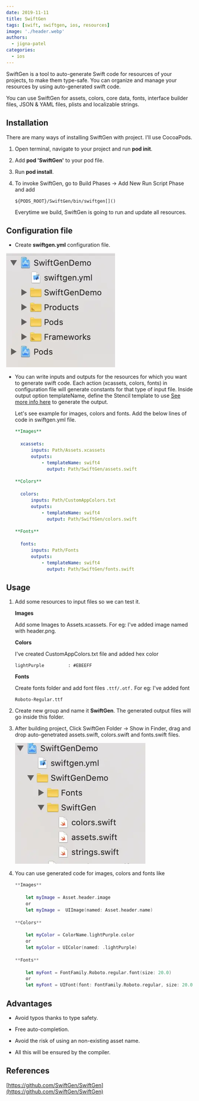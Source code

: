 ```yaml
---
date: 2019-11-11
title: SwiftGen
tags: [swift, swiftgen, ios, resources]
image: './header.webp'
authors:
  - jigna-patel
categories:
  - ios
---
```


SwiftGen is a tool to auto-generate Swift code for resources of your projects, to make them type-safe. You can organize and manage your resources by using auto-generated swift code.

You can use SwiftGen for assets, colors, core data, fonts, interface builder files, JSON & YAML files, plists and localizable strings.

## Installation

There are many ways of installing SwiftGen with project. I'll use CocoaPods.

1. Open terminal, navigate to your project and run **pod init**.
2. Add **pod 'SwiftGen'** to your pod file.
3. Run **pod install**.
4. To invoke SwiftGen, go to Build Phases -> Add New Run Script Phase and add

   ```shellscript
   ${PODS_ROOT}/SwiftGen/bin/swiftgen[]()
   ```

   Everytime we build, SwiftGen is going to run and update all resources.

## Configuration file

- Create **swiftgen.yml** configuration file.

![](addSwiftGen.webp)

- You can write inputs and outputs for the resources for which you want to generate swift code. Each action (xcassets, colors, fonts) in configuration file will generate constants for that type of input file. Inside output option templateName, define the Stencil template to use [See more info here](https://github.com/SwiftGen/SwiftGen/tree/master/Documentation/templates) to generate the output.

  Let's see example for images, colors and fonts. Add the below lines of code in swiftgen.yml file.

  ```yaml
  **Images**

  	xcassets:
  	    inputs: Path/Assets.xcassets
  	    outputs:
  	        - templateName: swift4
  	          output: Path/SwiftGen/assets.swift

  **Colors**

  	colors:
  	    inputs: Path/CustomAppColors.txt
  	    outputs:
  	        - templateName: swift4
  	          output: Path/SwiftGen/colors.swift

  **Fonts**

  	fonts:
  	    inputs: Path/Fonts
  	    outputs:
  	        - templateName: swift4
  	          output: Path/SwiftGen/fonts.swift
  ```

## Usage

1.  Add some resources to input files so we can test it.

    **Images**

    Add some Images to Assets.xcassets. For eg: I've added image named with header.png.

    **Colors**

    I've created CustomAppColors.txt file and added hex color

    ```shellscript
    lightPurple         : #EBEEFF
    ```

    **Fonts**

    Create fonts folder and add font files `.ttf/.otf.`
    For eg: I've added font

        Roboto-Regular.ttf

2.  Create new group and name it **SwiftGen**. The generated output files will go inside this folder.

3.  After building project, Click SwiftGen Folder -> Show in Finder, drag and drop auto-genetrated assets.swift, colors.swift and fonts.swift files.

    ![](autoGeneratedFiles.webp)

4.  You can use generated code for images, colors and fonts like

    ```swift
    **Images**

    	let myImage = Asset.header.image
    	or
    	let myImage =  UIImage(named: Asset.header.name)

    **Colors**

    	let myColor = ColorName.lightPurple.color
    	or
    	let myColor = UIColor(named: .lightPurple)

    **Fonts**

    	let myFont = FontFamily.Roboto.regular.font(size: 20.0)
    	or
    	let myFont = UIFont(font: FontFamily.Roboto.regular, size: 20.0)
    ```

## Advantages

- Avoid typos thanks to type safety.

- Free auto-completion.

- Avoid the risk of using an non-existing asset name.

- All this will be ensured by the compiler.

## References

[https://github.com/SwiftGen/SwiftGen](https://github.com/SwiftGen/SwiftGen)

